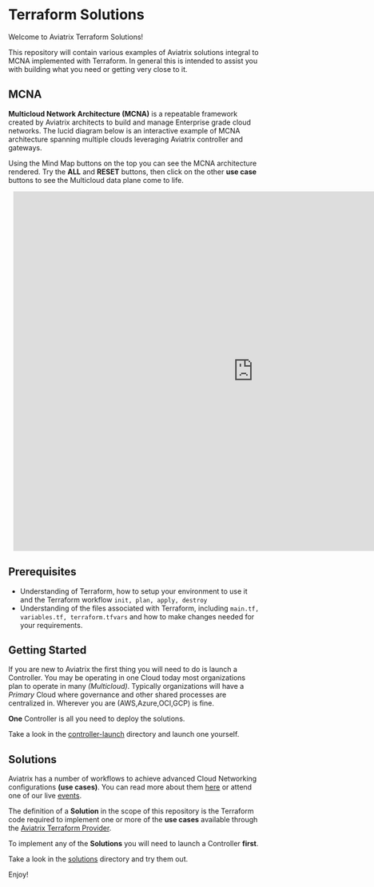 # Terraform Solutions

Welcome to Aviatrix Terraform Solutions!

This repository will contain various examples of Aviatrix solutions integral to MCNA implemented with Terraform. In general this is intended to assist you with building what you need or getting very close to it. 

## MCNA

**Multicloud Network Architecture (MCNA)** is a repeatable framework created by Aviatrix architects to build and manage Enterprise grade cloud networks. The lucid diagram below is an interactive example of MCNA architecture spanning multiple clouds leveraging Aviatrix controller and gateways.

Using the Mind Map buttons on the top you can see the MCNA architecture rendered. Try the **ALL** and **RESET** buttons, then click on the other **use case** buttons to see the Multicloud data plane come to life.

<div style="width: 960px; height: 720px; margin: 10px; position: relative;"><iframe src="https://www.lucidchart.com/documents/embeddedchart/56c2d780-3976-4560-8e3a-9356e413120e" id="hvHSF24vjQf-" frameborder="0" allowfullscreen="allowfullscreen" height="100%" width="100%"></iframe></div>

## Prerequisites

- Understanding of Terraform, how to setup your environment to use it and the Terraform workflow ```init, plan, apply, destroy```
- Understanding of the files associated with Terraform, including ```main.tf, variables.tf, terraform.tfvars``` and how to make changes needed for your requirements.

## Getting Started

If you are new to Aviatrix the first thing you will need to do is launch a Controller. You may be operating in one Cloud today most organizations plan to operate in many *(Multicloud)*. Typically organizations will have a *Primary* Cloud where governance and other shared processes are centralized in. Wherever you are (AWS,Azure,OCI,GCP) is fine. 

**One** Controller is all you need to deploy the solutions.

Take a look in the [controller-launch](./controller-launch) directory and launch one yourself.

## Solutions

Aviatrix has a number of workflows to achieve advanced Cloud Networking configurations **(use cases)**. You can read more about them [here](https://docs.aviatrix.com/) or attend one of our live [events](https://aviatrix.com/events/).

The definition of a **Solution** in the scope of this repository is the Terraform code required to implement one or more of the **use cases** available through the [Aviatrix Terraform Provider](https://www.terraform.io/docs/providers/aviatrix/index.html).

To implement any of the **Solutions** you will need to launch a Controller **first**.

Take a look in the [solutions](./solutions) directory and try them out.

Enjoy!



